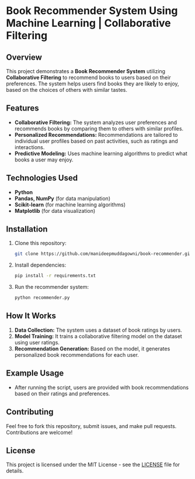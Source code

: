 
# Book Recommender System Using Machine Learning | Collaborative Filtering

## Overview
This project demonstrates a **Book Recommender System** utilizing **Collaborative Filtering** to recommend books to users based on their preferences. The system helps users find books they are likely to enjoy, based on the choices of others with similar tastes.

## Features
- **Collaborative Filtering:** The system analyzes user preferences and recommends books by comparing them to others with similar profiles.
- **Personalized Recommendations:** Recommendations are tailored to individual user profiles based on past activities, such as ratings and interactions.
- **Predictive Modeling:** Uses machine learning algorithms to predict what books a user may enjoy.

## Technologies Used
- **Python**
- **Pandas, NumPy** (for data manipulation)
- **Scikit-learn** (for machine learning algorithms)
- **Matplotlib** (for data visualization)

## Installation

1. Clone this repository:
   ```bash
   git clone https://github.com/manideepmuddagowni/book-recommender.git
   ```

2. Install dependencies:
   ```bash
   pip install -r requirements.txt
   ```

3. Run the recommender system:
   ```bash
   python recommender.py
   ```

## How It Works
1. **Data Collection:** The system uses a dataset of book ratings by users.
2. **Model Training:** It trains a collaborative filtering model on the dataset using user ratings.
3. **Recommendation Generation:** Based on the model, it generates personalized book recommendations for each user.

## Example Usage
- After running the script, users are provided with book recommendations based on their ratings and preferences.

## Contributing
Feel free to fork this repository, submit issues, and make pull requests. Contributions are welcome!

## License
This project is licensed under the MIT License - see the [LICENSE](LICENSE) file for details.

